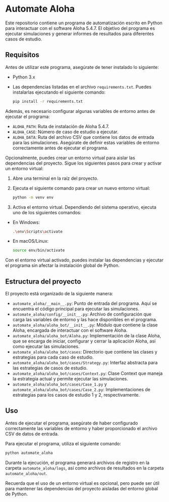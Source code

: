# Automate Aloha

Este repositorio contiene un programa de automatización escrito en Python para interactuar con el software Aloha 5.4.7. El objetivo del programa es ejecutar simulaciones y generar informes de resultados para diferentes casos de estudio.

## Requisitos

Antes de utilizar este programa, asegúrate de tener instalado lo siguiente:

- Python 3.x
- Las dependencias listadas en el archivo `requirements.txt`. Puedes instalarlas ejecutando el siguiente comando:

  ```bash
  pip install -r requirements.txt
  ```

Además, es necesario configurar algunas variables de entorno antes de ejecutar el programa:

- `ALOHA_PATH`: Ruta de instalación de Aloha 5.4.7.
- `ALOHA_CASE`: Número de caso de estudio a ejecutar.
- `ALOHA_DATA`: Ruta del archivo CSV que contiene los datos de entrada para las simulaciones.
Asegúrate de definir estas variables de entorno correctamente antes de ejecutar el programa.

Opcionalmente, puedes crear un entorno virtual para aislar las dependencias del proyecto. Sigue los siguientes pasos para crear y activar un entorno virtual:

1. Abre una terminal en la raíz del proyecto.

2. Ejecuta el siguiente comando para crear un nuevo entorno virtual:

    ```bash
    python -m venv env
    ```

3. Activa el entorno virtual. Dependiendo del sistema operativo, ejecuta uno de los siguientes comandos:

- En Windows:

  ```bash
  .\env\Scripts\activate
  ```

- En macOS/Linux:

  ```bash
  source env/bin/activate
  ```

Con el entorno virtual activado, puedes instalar las dependencias y ejecutar el programa sin afectar la instalación global de Python.

## Estructura del proyecto

El proyecto está organizado de la siguiente manera:

- `automate_aloha/__main__.py`: Punto de entrada del programa. Aquí se encuentra el código principal para ejecutar las simulaciones.
- `automate_aloha/config/__init__.py`: Archivo de configuración que carga las variables de entorno y las hace disponibles en el programa.
- `automate_aloha/aloha_bot/__init__.py`: Módulo que contiene la clase Aloha, encargada de interactuar con el software Aloha.
- `automate_aloha/aloha_bot/Aloha.py`: Implementación de la clase Aloha, que se encarga de iniciar, configurar y cerrar la aplicación Aloha, así como ejecutar las simulaciones.
- `automate_aloha/aloha_bot/cases`: Directorio que contiene las clases y estrategias para cada caso de estudio.
- `automate_aloha/aloha_bot/cases/Strategy.py`: Interfaz abstracta para las estrategias de casos de estudio.
- `automate_aloha/aloha_bot/cases/Context.py`: Clase Context que maneja la estrategia actual y permite ejecutar las simulaciones.
- `automate_aloha/aloha_bot/cases/Case_1.py` y `automate_aloha/aloha_bot/cases/Case_2.py`: Implementaciones de estrategias para los casos de estudio 1 y 2, respectivamente.

## Uso

Antes de ejecutar el programa, asegúrate de haber configurado correctamente las variables de entorno y haber proporcionado el archivo CSV de datos de entrada.

Para ejecutar el programa, utiliza el siguiente comando:

```bash
python automate_aloha
```

Durante la ejecución, el programa generará archivos de registro en la carpeta `automate_aloha/logs`, así como archivos de resultados en la carpeta `automate_aloha/out`.

Recuerda que el uso de un entorno virtual es opcional, pero puede ser útil para mantener las dependencias del proyecto aisladas del entorno global de Python.
